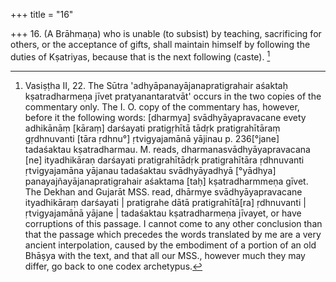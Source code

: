 +++
title = "16"

+++
16. (A Brāhmaṇa) who is unable (to subsist) by teaching, sacrificing for others, or the acceptance of gifts, shall maintain himself by following the duties of Kṣatriyas, because that is the next following (caste). [^14] 


[^14]:  Vasiṣṭha II, 22. The Sūtra 'adhyāpanayājanapratigrahair aśaktaḥ kṣatradharmeṇa jīvet pratyanantaratvāt' occurs in the two copies of the commentary only. The I. O. copy of the commentary has, however, before it the following words: [dharmya] svādhyāyapravacane evety adhikānāṃ [kāraṃ] darśayati pratigṛhītā tādṛk pratigrahītāraṃ gṛdhnuvanti [tāra ṛdhnu°] ṛtvigyajamānā yājinau p. 236[°jane] tadaśaktau kṣatradharmau. M. reads, dharmanasvādhyāyapravacana [ne] ityadhikāraṇ darśayati pratigrahītādṛk pratigrahītāra ṛdhnuvanti ṛtvigyajamāna yājanau tadaśaktau svādhyāyadhyā [°yādhya] panayajñayājanapratigrahair aśaktama [taḥ] kṣatradharmmeṇa gīvet. The Dekhan and Gujarāt MSS. read, dhārmye svādhyāyapravacane ityadhikāraṃ darśayati | pratigrahe dātā pratigrahītā[ra] ṛdhnuvanti | ṛtvigyajamānā yājane | tadaśaktau kṣatradharmeṇa jīvayet, or have corruptions of this passage. I cannot come to any other conclusion than that the passage which precedes the words translated by me are a very ancient interpolation, caused by the embodiment of a portion of an old Bhāṣya with the text, and that all our MSS., however much they may differ, go back to one codex archetypus.
